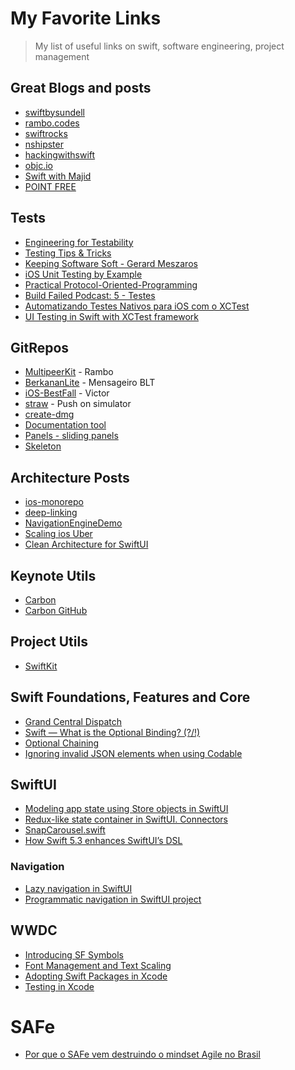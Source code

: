 # My Favorite Links

> My list of useful links on swift, software engineering, project management

## Great Blogs and posts

- [swiftbysundell](https://www.swiftbysundell.com)
- [rambo.codes](https://rambo.codes)
- [swiftrocks](https://swiftrocks.com)
- [nshipster](https://nshipster.com)
- [hackingwithswift](https://www.hackingwithswift.com)
- [objc.io](https://www.objc.io)
- [Swift with Majid](https://swiftwithmajid.com)
- [POINT FREE](https://www.pointfree.co)


## Tests

- [Engineering for Testability](https://developer.apple.com/videos/play/wwdc2017/414/)
- [Testing Tips & Tricks](https://developer.apple.com/videos/play/wwdc2018/417)
- [Keeping Software Soft - Gerard Meszaros](https://www.youtube.com/watch?v=JwE2DkSGxro)
- [iOS Unit Testing by Example](https://pragprog.com/book/jrlegios/ios-unit-testing-by-example)
- [Practical Protocol-Oriented-Programming](https://academy.realm.io/posts/appbuilders-natasha-muraschev-practical-protocol-oriented-programming/)
- [Build Failed Podcast: 5 - Testes](https://open.spotify.com/episode/2NL2893NhtmnWf9uSQ3V89?si=TT2yc-1oTGquNJXGcbRYJQ)
- [Automatizando Testes Nativos para iOS com o XCTest](https://pay.hotmart.com/F42379363W?checkoutMode=10&bid=1612822927611)
- [UI Testing in Swift with XCTest framework](https://swiftwithmajid.com/2021/03/18/ui-testing-in-swift-with-xctest-framework/)


## GitRepos

- [MultipeerKit](https://github.com/insidegui/MultipeerKit) - Rambo
- [BerkananLite](https://github.com/zssz/BerkananLite) - Mensageiro BLT
- [iOS-BestFall](https://github.com/victorpanitz/iOS-BestFall) - Victor
- [straw](https://github.com/maxgoedjen/straw) - Push on simulator
- [create-dmg](https://github.com/sindresorhus/create-dmg)
- [Documentation tool](https://github.com/bow-swift/nef)
- [Panels - sliding panels](https://github.com/antoniocasero/Panels)
- [Skeleton](https://github.com/gonzalonunez/Skeleton)

## Architecture Posts

- [ios-monorepo](https://eng.uber.com/ios-monorepo/)
- [deep-linking](https://medium.com/@albertodebo/deep-linking-at-scale-on-ios-1dd8789c389f)
- [NavigationEngineDemo](https://github.com/justeat/NavigationEngineDemo)
- [Scaling ios Uber](https://atscaleconference.com/videos/blazing-fast-scaling-ios-at-uber/)
- [Clean Architecture for SwiftUI](https://nalexn.github.io/clean-architecture-swiftui/)


## Keynote Utils

- [Carbon](https://carbon.now.sh/)
- [Carbon GitHub](https://github.com/carbon-app/carbon)


## Project Utils

- [SwiftKit](https://github.com/SvenTiigi/SwiftKit)


## Swift Foundations, Features and Core

- [Grand Central Dispatch](https://www.swiftbysundell.com/basics/grand-central-dispatch/)
- [Swift — What is the Optional Binding? (?/!)](https://batuhans.medium.com/swift-what-is-the-optional-binding-7624c7f9098e)
- [Optional Chaining](https://docs.swift.org/swift-book/LanguageGuide/OptionalChaining.html)
- [Ignoring invalid JSON elements when using Codable](https://www.swiftbysundell.com/articles/ignoring-invalid-json-elements-codable/)


## SwiftUI

- [Modeling app state using Store objects in SwiftUI](https://swiftwithmajid.com/2019/09/04/modeling-app-state-using-store-objects-in-swiftui/)
- [Redux-like state container in SwiftUI. Connectors](https://swiftwithmajid.com/2021/02/03/redux-like-state-container-in-swiftui-part4/)
- [SnapCarousel.swift](https://gist.github.com/xtabbas/97b44b854e1315384b7d1d5ccce20623)
- [How Swift 5.3 enhances SwiftUI’s DSL](https://www.swiftbysundell.com/articles/how-swift-5-3-enhances-swiftui-dsl/)


### Navigation

- [Lazy navigation in SwiftUI](https://swiftwithmajid.com/2021/01/27/lazy-navigation-in-swiftui/)
- [Programmatic navigation in SwiftUI project](https://nalexn.github.io/swiftui-deep-linking/)


## WWDC

- [Introducing SF Symbols](https://developer.apple.com/videos/play/wwdc2019/206/)
- [Font Management and Text Scaling](https://developer.apple.com/videos/play/wwdc2019/227)
- [Adopting Swift Packages in Xcode](https://developer.apple.com/videos/play/wwdc2019/408/)
- [Testing in Xcode](https://developer.apple.com/videos/play/wwdc2019/413/)

# SAFe

- [Por que o SAFe vem destruindo o mindset Agile no Brasil](https://massimus.com/sem-categoria/por-que-o-safe-vem-destruindo-o-mindset-agile-no-brasil)

